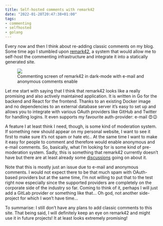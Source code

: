 ```yaml
---
title: Self-hosted comments with remark42
date: "2022-01-28T20:47:38+01:00"
tags:
- commenting
- selfhosted
- golang
---
```


Every now and then I think about re-adding classic comments on my blog. Some time ago I stumbled upon [remark42](https://github.com/umputun/remark42), a system that would allow me to self-host the commenting infrastructure and integrate it into a statically generated site. 

<figure><img src="/media/2022/Screenshot%202022-01-28%20at%2020.27.24.png"><figcaption>Commenting screen of remark42 in dark-mode with e-mail and anonymous comments enable</figcaption></figure>

Let me start with saying that I think that remark42 looks like a really promising and also actively maintained application. It is written in Go for the backend and React for the frontend. Thanks to an existing Docker image and no dependencies to an external database server it’s easy to set up and allows you to integrate with various OAuth providers like GitHub and Twitter for handling logins. It even supports my favourite auth-provider: e-mail 😍😉

A feature I at least think I need, though, is some kind of moderation system. If something new should appear on my personal website, I want to see it first to make sure it’s not spam or hate etc.. At the same time I want to make it easy for people to comment and therefore would enable anonymous and e-mail comments. So, basically, what I’m looking for is some kind of pre-moderation system. Sadly, this is something that remark42 currently doesn’t have but there are at least already some [discussions](https://github.com/umputun/remark42/discussions/1236) going on about it.

Note that this is mostly just an issue due to e-mail and anonymous comments. I would not expect there to be that much spam with OAuth-based providers but at the same time, I’m not willing to put that to the test right now especially since the supported providers are completely on the corporate side of the industry so far. Coming to think of it, perhaps I will just add a GitLab provider or something like that… Oh god, not another side-project for which I won’t have time…

To summarise: I still don’t have any plans to add classic comments to this site. That being said, I will definitely keep an eye on remark42 and might use it in future projects! It at least looks extremely promising!
